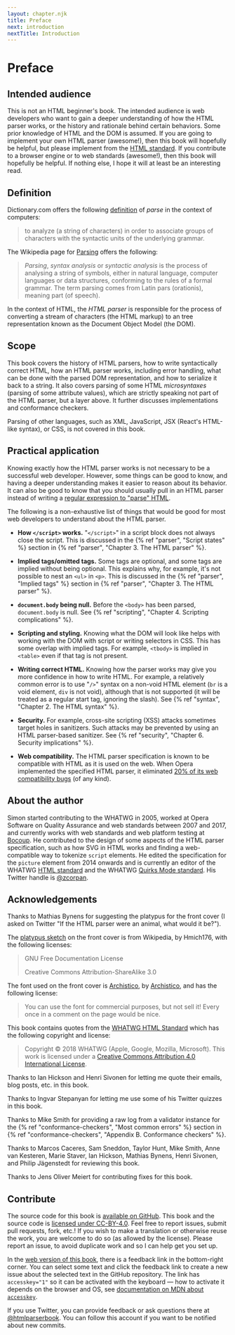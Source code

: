 ```yaml
---
layout: chapter.njk
title: Preface
next: introduction
nextTitle: Introduction
---
```

# Preface

## Intended audience

This is not an HTML beginner's book. The intended audience is web developers who want to gain a deeper understanding of how the HTML parser works, or the history and rationale behind certain behaviors. Some prior knowledge of HTML and the DOM is assumed. If you are going to implement your own HTML parser (awesome!), then this book will hopefully be helpful, but please implement from the [HTML standard](https://html.spec.whatwg.org/multipage/). If you contribute to a browser engine or to web standards (awesome!), then this book will hopefully be helpful. If nothing else, I hope it will at least be an interesting read.

## Definition

Dictionary.com offers the following [definition](https://www.dictionary.com/browse/parse) of *parse* in the context of computers:

> to analyze (a string of characters) in order to associate groups of characters with the syntactic units of the underlying grammar.

The Wikipedia page for [Parsing](https://en.wikipedia.org/wiki/Parsing) offers the following:

> *Parsing*, *syntax analysis* or *syntactic analysis* is the process of analysing a string of symbols, either in natural language, computer languages or data structures, conforming to the rules of a formal grammar. The term parsing comes from Latin pars (orationis), meaning part (of speech).

In the context of HTML, the *HTML parser* is responsible for the process of converting a stream of characters (the HTML markup) to an tree representation known as the Document Object Model (the DOM).

## Scope

This book covers the history of HTML parsers, how to write syntactically correct HTML, how an HTML parser works, including error handling, what can be done with the parsed DOM representation, and how to serialize it back to a string. It also covers parsing of some HTML *microsyntaxes* (parsing of some attribute values), which are strictly speaking not part of the HTML parser, but a layer above. It further discusses implementations and conformance checkers.

Parsing of other languages, such as XML, JavaScript, JSX (React's HTML-like syntax), or CSS, is not covered in this book.

## Practical application

Knowing exactly how the HTML parser works is not necessary to be a successful web developer. However, some things can be good to know, and having a deeper understanding makes it easier to reason about its behavior. It can also be good to know that you should usually pull in an HTML parser instead of writing a [regular expression to "parse" HTML](https://stackoverflow.com/a/1732454).

The following is a non-exhaustive list of things that would be good for most web developers to understand about the HTML parser.

* **How `</script>` works.** "`</script>`" in a script block does not always close the script. This is discussed in the {% ref "parser", "Script states" %} section in {% ref "parser", "Chapter 3. The HTML parser" %}.

* **Implied tags/omitted tags.** Some tags are optional, and some tags are implied without being optional. This explains why, for example, it's not possible to nest an `<ul>` in `<p>`. This is discussed in the {% ref "parser", "Implied tags" %} section in {% ref "parser", "Chapter 3. The HTML parser" %}.

* **`document.body` being null.** Before the `<body>` has been parsed, `document.body` is null. See {% ref "scripting", "Chapter 4. Scripting complications" %}.

* **Scripting and styling.** Knowing what the DOM will look like helps with working with the DOM with script or writing selectors in CSS. This has some overlap with implied tags. For example, `<tbody>` is implied in `<table>` even if that tag is not present.

* **Writing correct HTML.** Knowing how the parser works may give you more confidence in how to write HTML. For example, a relatively common error is to use "`/>`" syntax on a non-void HTML element (`br` is a void element, `div` is not void), although that is not supported (it will be treated as a regular start tag, ignoring the slash). See {% ref "syntax", "Chapter 2. The HTML syntax" %}.

* **Security.** For example, cross-site scripting (XSS) attacks sometimes target holes in sanitizers. Such attacks may be prevented by using an HTML parser-based sanitizer. See {% ref "security", "Chapter 6. Security implications" %}.

* **Web compatibility.** The HTML parser specification is known to be compatible with HTML as it is used on the web. When Opera implemented the specified HTML parser, it eliminated [20% of its web compatibility bugs](https://dev.opera.com/blog/opera-mini-server-upgrade/) (of any kind).

## About the author

Simon started contributing to the WHATWG in 2005, worked at Opera Software on Quality Assurance and web standards between 2007 and 2017, and currently works with web standards and web platform testing at [Bocoup](https://bocoup.com/). He contributed to the design of some aspects of the HTML parser specification, such as how SVG in HTML works and finding a web-compatible way to tokenize `script` elements. He edited the specification for the `picture` element from 2014 onwards and is currently an editor of the WHATWG [HTML standard](https://html.spec.whatwg.org/) and the WHATWG [Quirks Mode standard](https://quirks.spec.whatwg.org/). His Twitter handle is [@zcorpan](https://twitter.com/zcorpan).

## Acknowledgements

Thanks to Mathias Bynens for suggesting the platypus for the front cover (I asked on Twitter "If the HTML parser were an animal, what would it be?").

The [platypus sketch](https://en.wikipedia.org/wiki/File:Platypus_sketch_by_Hmich176.gif) on the front cover is from Wikipedia, by Hmich176, with the following licenses:

> GNU Free Documentation License
>
> Creative Commons Attribution-ShareAlike 3.0

The font used on the front cover is [Archistico](https://www.fontsquirrel.com/fonts/archistico), by [Archistico](https://www.archistico.com/), and has the following license:

> You can use the font for commercial purposes, but not sell it! Every once in a comment on the page would be nice.

This book contains quotes from the [WHATWG HTML Standard](https://html.spec.whatwg.org/multipage/) which has the following copyright and license:

> Copyright © 2018 WHATWG (Apple, Google, Mozilla, Microsoft). This work is licensed under a [Creative Commons Attribution 4.0 International License](https://creativecommons.org/licenses/by/4.0/).

Thanks to Ian Hickson and Henri Sivonen for letting me quote their emails, blog posts, etc. in this book.

Thanks to Ingvar Stepanyan for letting me use some of his Twitter quizzes in this book.

Thanks to Mike Smith for providing a raw log from a validator instance for the {% ref "conformance-checkers", "Most common errors" %} section in {% ref "conformance-checkers", "Appendix B. Conformance checkers" %}.

Thanks to Marcos Caceres, Sam Sneddon, Taylor Hunt, Mike Smith, Anne van Kesteren, Marie Staver, Ian Hickson, Mathias Bynens, Henri Sivonen, and Philip Jägenstedt for reviewing this book.

Thanks to Jens Oliver Meiert for contributing fixes for this book.

## Contribute

The source code for this book is [available on GitHub](https://github.com/zcorpan/html-parser-book/). This book and the source code is [licensed under CC-BY-4.0](https://github.com/zcorpan/html-parser-book/blob/main/LICENSE). Feel free to report issues, submit pull requests, fork, etc.! If you wish to make a translation or otherwise reuse the work, you are welcome to do so (as allowed by the license). Please report an issue, to avoid duplicate work and so I can help get you set up.

In the [web version of this book](https://htmlparser.info/), there is a feedback link in the bottom-right corner. You can select some text and click the feedback link to create a new issue about the selected text in the GitHub repository. The link has `accesskey="1"` so it can be activated with the keyboard — how to activate it depends on the browser and OS, see [documentation on MDN about `accesskey`](https://developer.mozilla.org/en-US/docs/Web/HTML/Global_attributes/accesskey).

If you use Twitter, you can provide feedback or ask questions there at [@htmlparserbook](https://twitter.com/htmlparserbook). You can follow this account if you want to be notified about new commits.
